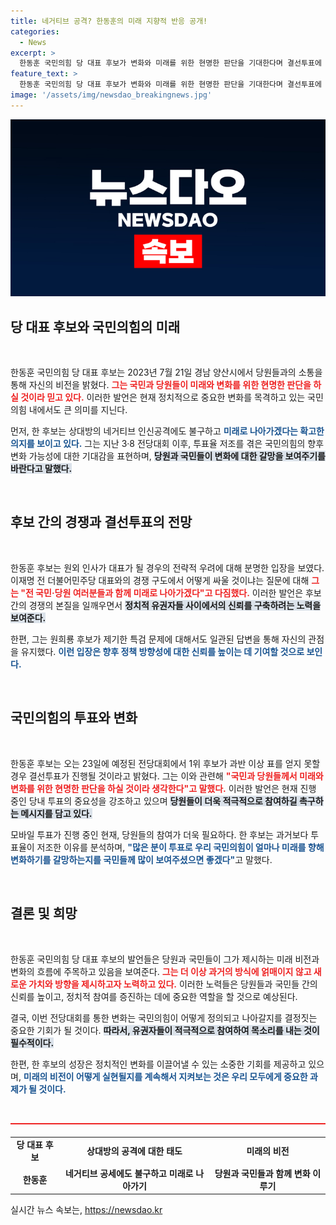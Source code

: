 ```yaml
---
title: 네거티브 공격? 한동훈의 미래 지향적 반응 공개!
categories:
  - News
excerpt: >
  한동훈 국민의힘 당 대표 후보가 변화와 미래를 위한 현명한 판단을 기대한다며 결선투표에 대해 긍정적인 입장을 밝혔습니다. 내일 전당대회 결과에 주목하세요!
feature_text: >
  한동훈 국민의힘 당 대표 후보가 변화와 미래를 위한 현명한 판단을 기대한다며 결선투표에 대해 긍정적인 입장을 밝혔습니다. 내일 전당대회 결과에 주목하세요!
image: '/assets/img/newsdao_breakingnews.jpg'
---
```


<p><img src="/assets/img/newsdao_breakingnews.jpg" alt="koreaapp 속보" /></p>

<h2 data-ke-size="size26">당 대표 후보와 국민의힘의 미래</h2>

<p data-ke-size="size16">&nbsp;</p>

<p>한동훈 국민의힘 당 대표 후보는 2023년 7월 21일 경남 양산시에서 당원들과의 소통을 통해 자신의 비전을 밝혔다. <b><span style="color: #ee2323;">그는 국민과 당원들이 미래와 변화를 위한 현명한 판단을 하실 것이라 믿고 있다.</span></b> 이러한 발언은 현재 정치적으로 중요한 변화를 목격하고 있는 국민의힘 내에서도 큰 의미를 지닌다. </p>

<p>먼저, 한 후보는 상대방의 네거티브 인신공격에도 불구하고 <b><span style="color: #1a5490;">미래로 나아가겠다는 확고한 의지를 보이고 있다.</span></b> 그는 지난 3·8 전당대회 이후, 투표율 저조를 겪은 국민의힘의 향후 변화 가능성에 대한 기대감을 표현하며, <b><span style="background-color: #21538527;">당원과 국민들이 변화에 대한 갈망을 보여주기를 바란다고 말했다.</span></b></p>

<p data-ke-size="size16">&nbsp;</p>

<h2 data-ke-size="size26">후보 간의 경쟁과 결선투표의 전망</h2>

<p data-ke-size="size16">&nbsp;</p>

<p>한동훈 후보는 원외 인사가 대표가 될 경우의 전략적 우려에 대해 분명한 입장을 보였다. 이재명 전 더불어민주당 대표와의 경쟁 구도에서 어떻게 싸울 것이냐는 질문에 대해 <b><span style="color: #ee2323;">그는 "전 국민·당원 여러분들과 함께 미래로 나아가겠다"고 다짐했다.</span></b> 이러한 발언은 후보 간의 경쟁의 본질을 일깨우면서 <b><span style="background-color: #21538527;">정치적 유권자들 사이에서의 신뢰를 구축하려는 노력을 보여준다.</span></b></p>

<p>한편, 그는 원희룡 후보가 제기한 특검 문제에 대해서도 일관된 답변을 통해 자신의 관점을 유지했다. <b><span style="color: #1a5490;">이런 입장은 향후 정책 방향성에 대한 신뢰를 높이는 데 기여할 것으로 보인다.</span></b></p>

<p data-ke-size="size16">&nbsp;</p>

<h2 data-ke-size="size26">국민의힘의 투표와 변화</h2>

<p data-ke-size="size16">&nbsp;</p>

<p>한동훈 후보는 오는 23일에 예정된 전당대회에서 1위 후보가 과반 이상 표를 얻지 못할 경우 결선투표가 진행될 것이라고 밝혔다. 그는 이와 관련해 <b><span style="color: #ee2323;">"국민과 당원들께서 미래와 변화를 위한 현명한 판단을 하실 것이라 생각한다"고 말했다.</span></b> 이러한 발언은 현재 진행 중인 당내 투표의 중요성을 강조하고 있으며 <b><span style="background-color: #21538527;">당원들이 더욱 적극적으로 참여하길 촉구하는 메시지를 담고 있다.</span></b></p>

<p>모바일 투표가 진행 중인 현재, 당원들의 참여가 더욱 필요하다. 한 후보는 과거보다 투표율이 저조한 이유를 분석하며, <b><span style="color: #1a5490;">"많은 분이 투표로 우리 국민의힘이 얼마나 미래를 향해 변화하기를 갈망하는지를 국민들께 많이 보여주셨으면 좋겠다"</span></b>고 말했다.</p>

<p data-ke-size="size16">&nbsp;</p>

<h2 data-ke-size="size26">결론 및 희망</h2>

<p data-ke-size="size16">&nbsp;</p>

<p>한동훈 국민의힘 당 대표 후보의 발언들은 당원과 국민들이 그가 제시하는 미래 비전과 변화의 흐름에 주목하고 있음을 보여준다. <b><span style="color: #ee2323;">그는 더 이상 과거의 방식에 얽매이지 않고 새로운 가치와 방향을 제시하고자 노력하고 있다.</span></b> 이러한 노력들은 당원들과 국민들 간의 신뢰를 높이고, 정치적 참여를 증진하는 데에 중요한 역할을 할 것으로 예상된다.</p>

<p>결국, 이번 전당대회를 통한 변화는 국민의힘이 어떻게 정의되고 나아갈지를 결정짓는 중요한 기회가 될 것이다. <b><span style="background-color: #21538527;">따라서, 유권자들이 적극적으로 참여하여 목소리를 내는 것이 필수적이다.</span></b> </p>

<p>한편, 한 후보의 성장은 정치적인 변화를 이끌어낼 수 있는 소중한 기회를 제공하고 있으며, <b><span style="color: #1a5490;">미래의 비전이 어떻게 실현될지를 계속해서 지켜보는 것은 우리 모두에게 중요한 과제가 될 것이다.</span></b> </p>

<p data-ke-size="size16">&nbsp;</p>

<hr style="height:2px; border:none; background-color:#ee2323;" />

<table style="width:100%; margin-top: 20px;">
    <tr>
        <td style="text-align: center; height: 17px;"><b>당 대표 후보</b></td>
        <td style="text-align: center; height: 17px;"><b>상대방의 공격에 대한 태도</b></td>
        <td style="text-align: center; height: 17px;"><b>미래의 비전</b></td>
    </tr>
    <tr>
        <td style="text-align: center; height: 17px;"><b>한동훈</b></td>
        <td style="text-align: center; height: 17px;"><b>네거티브 공세에도 불구하고 미래로 나아가기</b></td>
        <td style="text-align: center; height: 17px;"><b>당원과 국민들과 함께 변화 이루기</b></td>
    </tr>
</table>
실시간 뉴스 속보는, <a href="https://newsdao.kr" rel="dofollow">https://newsdao.kr</a>


